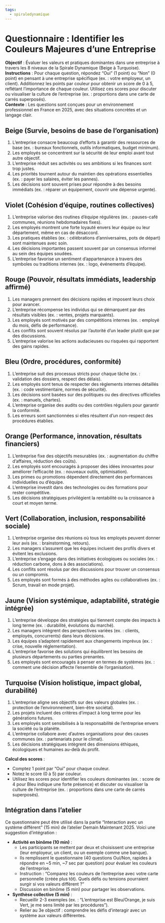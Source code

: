 ```yaml
---
tags:
  - spiraledynamique
---
```


# Questionnaire : Identifier les Couleurs Majeures d’une Entreprise

**Objectif** : Évaluer les valeurs et pratiques dominantes dans une entreprise à travers les 8 niveaux de la Spirale Dynamique (Beige à Turquoise).  
**Instructions** : Pour chaque question, répondez “Oui” (1 point) ou “Non” (0 point) en pensant à une entreprise spécifique (ex. : votre employeur, un client). Additionnez les points par couleur pour obtenir un score de 0 à 5, reflétant l’importance de chaque couleur. Utilisez ces scores pour discuter ou visualiser la culture de l’entreprise (ex. : proportions dans une carte de carrés superposés).  
**Contexte** : Les questions sont conçues pour un environnement professionnel en France en 2025, avec des situations concrètes et un langage clair.

## Beige (Survie, besoins de base de l’organisation)

1. L’entreprise consacre beaucoup d’efforts à garantir des ressources de base (ex. : bureaux fonctionnels, outils informatiques, budget minimum).
2. Les employés se concentrent sur la sécurité de leur emploi avant tout autre objectif.
3. L’entreprise réduit ses activités ou ses ambitions si les finances sont trop justes.
4. Les priorités tournent autour du maintien des opérations essentielles (ex. : payer les salaires, éviter les pannes).
5. Les décisions sont souvent prises pour répondre à des besoins immédiats (ex. : réparer un équipement, couvrir une dépense urgente).

## Violet (Cohésion d’équipe, routines collectives)

1. L’entreprise valorise des routines d’équipe régulières (ex. : pauses-café communes, réunions hebdomadaires fixes).
2. Les employés montrent une forte loyauté envers leur équipe ou leur département, même en cas de désaccord.
3. Les pratiques établies (ex. : célébrations d’anniversaires, pots de départ) sont maintenues avec soin.
4. Les décisions importantes passent souvent par un consensus informel au sein des équipes soudées.
5. L’entreprise favorise un sentiment d’appartenance à travers des symboles ou traditions internes (ex. : logo, événements d’équipe).

## Rouge (Pouvoir, résultats immédiats, leadership affirmé)

1. Les managers prennent des décisions rapides et imposent leurs choix pour avancer.
2. L’entreprise récompense les individus qui se démarquent par des résultats visibles (ex. : ventes, projets marquants).
3. Les employés sont motivés par des compétitions internes (ex. : employé du mois, défis de performance).
4. Les conflits sont souvent résolus par l’autorité d’un leader plutôt que par des discussions.
5. L’entreprise valorise les actions audacieuses ou risquées qui rapportent des gains rapides.

## Bleu (Ordre, procédures, conformité)

1. L’entreprise suit des processus stricts pour chaque tâche (ex. : validation des dossiers, respect des délais).
2. Les employés sont tenus de respecter des règlements internes détaillés (ex. : code vestimentaire, normes de sécurité).
3. Les décisions sont basées sur des politiques ou des directives officielles (ex. : manuels, chartes).
4. L’entreprise organise des audits ou des contrôles réguliers pour garantir la conformité.
5. Les erreurs sont sanctionnées si elles résultent d’un non-respect des procédures établies.

## Orange (Performance, innovation, résultats financiers)

1. L’entreprise fixe des objectifs mesurables (ex. : augmentation du chiffre d’affaires, réduction des coûts).
2. Les employés sont encouragés à proposer des idées innovantes pour améliorer l’efficacité (ex. : nouveaux outils, optimisation).
3. Les primes ou promotions dépendent directement des performances individuelles ou d’équipe.
4. L’entreprise investit dans des technologies ou des formations pour rester compétitive.
5. Les décisions stratégiques privilégient la rentabilité ou la croissance à court et moyen terme.

## Vert (Collaboration, inclusion, responsabilité sociale)

1. L’entreprise organise des réunions où tous les employés peuvent donner leur avis (ex. : brainstorming, retours).
2. Les managers s’assurent que les équipes incluent des profils divers et évitent les exclusions.
3. L’entreprise s’engage dans des initiatives écologiques ou sociales (ex. : réduction carbone, dons à des associations).
4. Les conflits sont résolus par des discussions pour trouver un consensus ou un compromis.
5. Les employés sont formés à des méthodes agiles ou collaboratives (ex. : Scrum, travail en mode projet).

## Jaune (Vision systémique, adaptabilité, stratégie intégrée)

1. L’entreprise développe des stratégies qui tiennent compte des impacts à long terme (ex. : durabilité, évolutions du marché).
2. Les managers intègrent des perspectives variées (ex. : clients, employés, concurrents) dans leurs décisions.
3. Les équipes s’adaptent rapidement aux changements imprévus (ex. : crise, nouvelle réglementation).
4. L’entreprise favorise des solutions qui équilibrent les besoins de plusieurs départements ou parties prenantes.
5. Les employés sont encouragés à penser en termes de systèmes (ex. : comment une décision affecte l’ensemble de l’organisation).

## Turquoise (Vision holistique, impact global, durabilité)

1. L’entreprise aligne ses objectifs sur des valeurs globales (ex. : protection de l’environnement, bien-être sociétal).
2. Les projets incluent des critères d’impact à long terme pour les générations futures.
3. Les employés sont sensibilisés à la responsabilité de l’entreprise envers la société ou la planète.
4. L’entreprise collabore avec d’autres organisations pour des causes communes (ex. : partenariats pour le climat).
5. Les décisions stratégiques intègrent des dimensions éthiques, écologiques et humaines au-delà du profit.

**Calcul des scores** :

- Comptez 1 point par “Oui” pour chaque couleur.
- Notez le score (0 à 5) par couleur.
- Utilisez les scores pour identifier les couleurs dominantes (ex. : score de 4 pour Bleu indique une forte présence) et discuter ou visualiser la culture de l’entreprise (ex. : proportions dans une carte de carrés superposés).

## Intégration dans l’atelier

Ce questionnaire peut être utilisé dans la partie “Interaction avec un système différent” (15 min) de l’atelier Demain Maintenant 2025. Voici une suggestion d’intégration :

- **Activité en binôme (10 min)** :
    - Les participants se mettent par deux et choisissent une entreprise (leur employeur, un client, ou un exemple comme une banque).
    - Ils remplissent le questionnaire (40 questions Oui/Non, rapides à répondre en ~5 min, ~7 sec par question) pour évaluer les couleurs de l’entreprise.
    - Instruction : “Comparez les couleurs de l’entreprise avec votre carte personnelle (créée plus tôt). Quels défis ou tensions pourraient surgir si vos valeurs diffèrent ?”
    - Discussion en binôme (5 min) pour partager les observations.
- **Synthèse collective (5 min)** :
    - Recueillir 2-3 exemples (ex. : “L’entreprise est Bleu/Orange, je suis Vert, je me sens limité par les procédures”).
    - Relier au 3e objectif : comprendre les défis d’interagir avec un système aux valeurs différentes.